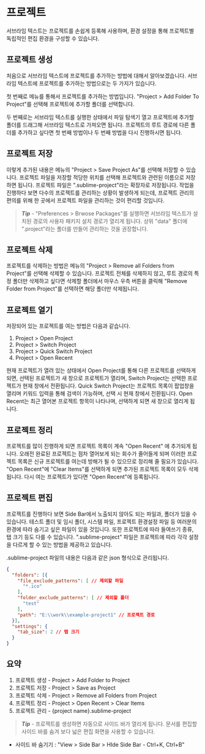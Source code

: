# 프로젝트

서브라임 텍스트는 프로젝트를 손쉽게 등록해 사용하며, 환경 설정을 통해 프로젝트별 독립적인 편집 환경을 구성할 수 있습니다.

## 프로젝트 생성

처음으로 서브라임 텍스트에 프로젝트를 추가하는 방법에 대해서 알아보겠습니다. 서브라임 텍스트에 프로젝트를 추가하는 방법으로는 두 가지가 있습니다.

첫 번째로 메뉴를 통해서 프로젝트를 추가하는 방법입니다. "Project > Add Folder To Project"를 선택해 프로젝트에 추가할 폴더를 선택합니다.

두 번째로는 서브라임 텍스트를 실행한 상태에서 파일 탐색기 열고 프로젝트에 추가할 폴더를 드래그해 서브라임 텍스트로 가져오면 됩니다. 프로젝트의 루트 경로에 다른 폴더를 추가하고 싶다면 첫 번째 방법이나 두 번째 방법을 다시 진행하시면 됩니다.

## 프로젝트 저장
이렇게 추가된 내용은 메뉴의 "Project > Save Project As"를 선택해 저장할 수 있습니다. 프로젝트 파일을 저장할 적당한 위치를 선택해 프로젝트와 관련된 이름으로 저장하면 됩니다. 프로젝트 파일은 ".sublime-project"라는 확장자로 저장됩니다. 작업을 진행하다 보면 다수의 프로젝트를 관리하는 상황이 발생하게 되는데, 프로젝트 관리의 편의를 위해 한 곳에서 프로젝트 파일을 관리하는 것이 편리할 것입니다.

> __*Tip*__ - "Preferences > Brwose Packages"를 실행하면 서브라임 텍스트가 설치된 경로의 사용자 패키지 설치 경로가 열리게 됩니다. 상위 "data" 폴더에 ".project"라는 폴더를 만들어 관리하는 것을 권장합니다.

## 프로젝트 삭제
프로젝트를 삭제하는 방법은 메뉴의 "Project > Remove all Folders from Project"를 선택해 삭제할 수 있습니다. 프로젝트 전체를 삭제하지 않고, 루트 경로의 특정 폴더만 삭제하고 싶다면 삭제할 폴더에서 마우스 우측  버튼을 클릭해 "Remove Folder from Project"를 선택하면 해당 폴더만 삭제됩니다.

## 프로젝트 열기
저장되어 있는 프로젝트를 여는 방법은 다음과 같습니다.
1. Project > Open Project
2. Project > Switch Project
3. Project > Quick Switch Project
4. Project > Open Recent

현재 프로젝트가 열려 있는 상태에서 Open Project를 통해 다른 프로젝트를 선택하게 되면, 선택된 프로젝트가 새 창으로 프로젝트가 열리며, Switch Project는 선택한 프로젝트가 현재 창에서 전환됩니다. Quick Switch Project는 프로젝트 목록이 팝업창을 열리며 키워드 입력을 통해 검색이 가능하며, 선택 시 현재 창에서  전환됩니다. Open Recent는 최근 열어본 프로젝트 항목이 나타나며, 선택하게 되면  새 창으로 열리게 됩니다.

## 프로젝트 정리
프로젝트를 많이 진행하게 되면 프로젝트 목록이 계속 "Open Recent" 에 추가되게 됩니다. 오래전 완료된 프로젝트는 점차 열어보게 되는 회수가 줄어들게 되며 이러한 프로젝트 목록은 신규 프로젝트를 여는데 방해가 될 수 있으므로 정리해 줄 필요가 있습니다. "Open Recent"에 "Clear Items"를 선택하게 되면 추가된 프로젝트 목록이 모두 삭제됩니다. 다시 여는 프로젝트가 있다면 "Open Recent"에 등록됩니다.


## 프로젝트 편집
프로젝트를 진행하다 보면 Side Bar에서 노출되지 않아도 되는 파일과, 폴더가 있을 수 있습니다. 테스트 폴더 및 임시 폴더, 시스템 파일, 프로젝트 환경설정 파일 등 여러분의 환경에 따라 숨기고 싶은 파일이 있을 것입니다. 또한 프로젝트에 따라 들여쓰기 종류, 탭 크기 등도 다를 수 있습니다. ".sublime-project" 파일은 프로젝트에 따라 각각 설정을 다르게 할 수 있는 방법을 제공하고 있습니다.




.sublime-project 파일의 내용은 다음과 같은 json 형식으로 관리됩니다.

```json
{
  "folders": [{
    "file_exclude_patterns": [ // 제외할 파일
      "*.ico"
    ],
    "folder_exclude_patterns": [ // 제외할 폴더
      "test"
    ],
    "path": "E:\\work\\example-project1" // 프로젝트 경로
  }],
  "settings": {
    "tab_size": 2 // 탭 크기
  }
}
```

## 요약
1. 프로젝트 생성 - Project > Add Folder to Project
2. 프로젝트 저장 - Project > Save as Project
3. 프로젝트 삭제 - Project > Remove all Folders from Project
4. 프로젝트 정리 - Project > Open Recent > Clear Items
5. 프로젝트 관리 - {project name}.sublime-project

> __*Tip*__ - 프로젝트를 생성하면 자동으로 사이드 바가 열리게 됩니다. 문서를 편집할 사이드 바를 숨겨 보다 넓은 편집 화면을 사용할 수 있습니다.
* 사이드 바 숨기기 : "View > Side Bar > HIde Side Bar - Ctrl+K, Ctrl+B"
